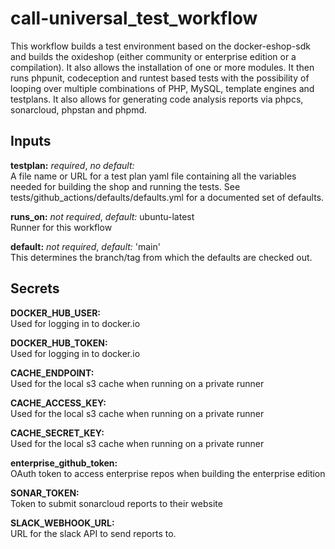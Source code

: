 # call-universal_test_workflow
This workflow builds a test environment based on the docker-eshop-sdk and
builds the oxideshop (either community or enterprise edition or a compilation).
It also allows the installation of one or more modules. It then runs phpunit,
codeception and runtest based tests with the possibility of looping over
multiple combinations of PHP, MySQL, template engines and testplans. It also
allows for generating code analysis reports via phpcs, sonarcloud, phpstan
and phpmd.

## Inputs
**testplan:** *required*, *no default:*  
A file name or URL for a test plan yaml file containing all the variables
needed for building the shop and running the tests. See
tests/github_actions/defaults/defaults.yml for a documented set of defaults.

**runs_on:** *not required*, *default:* ubuntu-latest  
Runner for this workflow

**default:** *not required*, *default:* 'main'  
This determines the branch/tag from which the defaults are checked out.

## Secrets

**DOCKER_HUB_USER:**  
Used for logging in to docker.io

**DOCKER_HUB_TOKEN:**  
Used for logging in to docker.io

**CACHE_ENDPOINT:**  
Used for the local s3 cache when running on a private runner

**CACHE_ACCESS_KEY:**  
Used for the local s3 cache when running on a private runner

**CACHE_SECRET_KEY:**  
Used for the local s3 cache when running on a private runner

**enterprise_github_token:**  
OAuth token to access enterprise repos when building the enterprise edition

**SONAR_TOKEN:**  
Token to submit sonarcloud reports to their website

**SLACK_WEBHOOK_URL:**  
URL for the slack API to send reports to.
